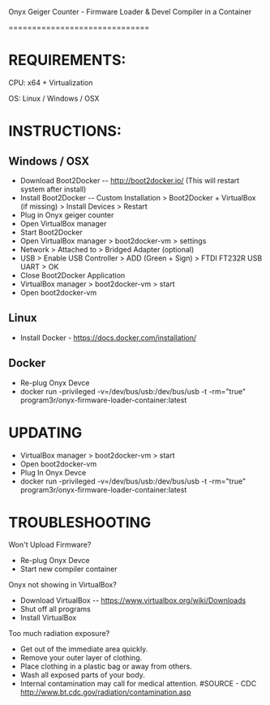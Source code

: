 Onyx Geiger Counter - Firmware Loader & Devel Compiler in a Container

==============================


REQUIREMENTS:
==========================

CPU: x64 + Virtualization

OS: Linux / Windows / OSX





INSTRUCTIONS:
==========================

Windows / OSX
-------------------
* Download Boot2Docker -- http://boot2docker.io/   (This will restart system after install)
* Install Boot2Docker -- Custom Installation > Boot2Docker + VirtualBox (if missing) > Install Devices > Restart
* Plug in Onyx geiger counter
* Open VirtualBox manager
* Start Boot2Docker
* Open VirtualBox manager > boot2docker-vm > settings
* Network > Attached to > Bridged Adapter (optional)
* USB > Enable USB Controller > ADD (Green + Sign) > FTDI FT232R USB UART > OK
* Close Boot2Docker Application
* VirtualBox manager > boot2docker-vm > start
* Open boot2docker-vm

Linux
-------------------
* Install Docker - https://docs.docker.com/installation/

Docker
-------------------
* Re-plug Onyx Devce
* docker run -privileged -v=/dev/bus/usb:/dev/bus/usb -t -rm="true" program3r/onyx-firmware-loader-container:latest


UPDATING
==========================
* VirtualBox manager > boot2docker-vm > start
* Open boot2docker-vm
* Plug In Onyx Devce
* docker run -privileged -v=/dev/bus/usb:/dev/bus/usb -t -rm="true" program3r/onyx-firmware-loader-container:latest


TROUBLESHOOTING
==========================

Won't Upload Firmware?
* Re-plug Onyx Devce
* Start new compiler container

Onyx not showing in VirtualBox?
* Download VirtualBox -- https://www.virtualbox.org/wiki/Downloads
* Shut off all programs
* Install VirtualBox

Too much radiation exposure?
* Get out of the immediate area quickly.
* Remove your outer layer of clothing.
* Place clothing in a plastic bag or away from others.
* Wash all exposed parts of your body.
* Internal contamination may call for medical attention.
#SOURCE - CDC     http://www.bt.cdc.gov/radiation/contamination.asp
